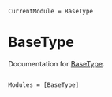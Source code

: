 ```@meta
CurrentModule = BaseType
```

# BaseType

Documentation for [BaseType](https://github.com/SymbolicML/BaseType.jl).

```@index
```

```@autodocs
Modules = [BaseType]
```
